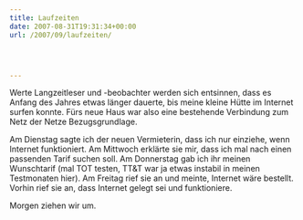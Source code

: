 ```yaml
---
title: Laufzeiten
date: 2007-08-31T19:31:34+00:00
url: /2007/09/laufzeiten/




---
```

Werte Langzeitleser und -beobachter werden sich entsinnen, dass es Anfang des Jahres etwas länger dauerte, bis meine kleine Hütte im Internet surfen konnte. Fürs neue Haus war also eine bestehende Verbindung zum Netz der Netze Bezugsgrundlage.

Am Dienstag sagte ich der neuen Vermieterin, dass ich nur einziehe, wenn Internet funktioniert. Am Mittwoch erklärte sie mir, dass ich mal nach einen passenden Tarif suchen soll. Am Donnerstag gab ich ihr meinen Wunschtarif (mal <span class="caps">TOT</span> testen, TT&T war ja etwas instabil in meinen Testmonaten hier). Am Freitag rief sie an und meinte, Internet wäre bestellt. Vorhin rief sie an, dass Internet gelegt sei und funktioniere.

Morgen ziehen wir um.
